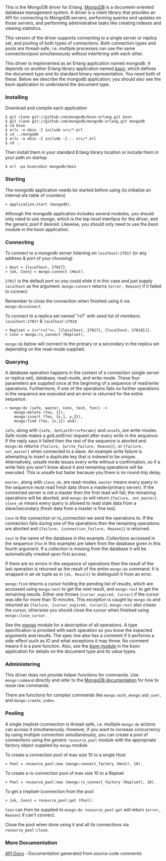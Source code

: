 This is the MongoDB driver for Erlang. [MongoDB](http://www.mongodb.org) is a document-oriented database management system. A driver is a client library that provides an API for connecting to MongoDB servers, performing queries and updates on those servers, and performing administrative tasks like creating indexes and viewing statistics.

This version of the driver supports connecting to a single server or replica set, and pooling of both types of connections. Both connection types and pools are thread-safe, i.e. multiple processes can use the same connection/pool simultaneously without interfering with each other.

This driver is implemented as an Erlang application named *mongodb*. It depends on another Erlang library application named [*bson*](http://github.com/mongodb/bson-erlang), which defines the document type and its standard binary representation. You need both of these. Below we describe the mongodb application; you should also see the bson application to understand the document type.

### Installing

Download and compile each application

	$ git clone git://github.com/mongodb/bson-erlang.git bson
	$ git clone git://github.com/mongodb/mongodb-erlang.git mongodb
	$ cd bson
	$ erlc -o ebin -I include src/*.erl
	$ cd ../mongodb
	$ erlc -o ebin -I include -I .. src/*.erl
	$ cd ..

Then install them in your standard Erlang library location or include them in your path on startup

	$ erl -pa bson/ebin mongodb/ebin

### Starting

The mongodb application needs be started before using (to initialize an internal ets table of counters)

	> application:start (mongodb).

Although the mongodb application includes several modules, you should only need to use *mongo*, which is the top-level interface for the driver, and the generic *pool* if desired. Likewise, you should only need to use the *bson* module in the bson application.

### Connecting

To connect to a mongodb server listening on `localhost:27017` (or any address & port of your choosing)

	> Host = {localhost, 27017}.
	> {ok, Conn} = mongo:connect (Host).

`27017` is the default port so you could elide it in this case and just supply `localhost` as the argument. `mongo:connect` returns `{error, Reason}` if it failed to connect.

Remember to close the connection when finished using it via `mongo:disconnect`.

To connect to a replica set named "rs1" with seed list of members: `localhost:27017` & `localhost:27018`

	> Replset = {<<"rs1">>, [{localhost, 27017}, {localhost, 27018}]}.
	> Conn = mongo:rs_connect (Replset).

`mongo:do` below will connect to the primary or a secondary in the replica set depending on the read-mode supplied.

### Querying

A database operation happens in the context of a connection (single server or replica set), database, read-mode, and write-mode. These four parameters are supplied once at the beginning of a sequence of read/write operations. Furthermore, if one of the operations fails no further operations in the sequence are executed and an error is returned for the entire sequence.

	> mongo:do (safe, master, Conn, test, fun() ->
		mongo:delete (foo, {}),
		mongo:insert (foo, {x,1, y,2}),
		mongo:find (foo, {x,1}) end).

`safe`, along with `{safe, GetLastErrorParams}` and `unsafe`, are write-modes. Safe mode makes a *getLastError* request after every write in the sequence. If the reply says it failed then the rest of the sequence is aborted and `mongo:do` returns `{failure, {write_failure, Reason}}`, or `{failure, not_master}` when connected to a slave. An example write failure is attempting to insert a duplicate key that is indexed to be unique. Alternatively, unsafe mode issues every write without a confirmation, so if a write fails you won't know about it and remaining operations will be executed. This is unsafe but faster because you there is no round-trip delay.

`master`, along with `slave_ok`, are read-modes. `master` means every query in the sequence must read fresh data (from a master/primary server). If the connected server is not a master then the first read will fail, the remaining operations will be aborted, and `mongo:do` will return `{failure, not_master}`. `slave_ok` means every query is allowed to read stale data from a slave/secondary (fresh data from a master is fine too).

`Conn` is the connection or rs_connection we send the operations to. If the connection fails during one of the operations then the remaining operations are aborted and `{failure, {connection_failure, Reason}}` is returned.

`test` is the name of the database in this example. Collections accessed in the sequence (`foo` in this example) are taken from the database given in this fourth argument. If a collection is missing from the database it will be automatically created upon first access.

If there are no errors in the sequence of operations then the result of the last operation is returned as the result of the entire `mongo:do` command. It is wrapped in an *ok* tuple as in `{ok, Result}` to distinguish it from an error.

`mongo:find` returns a *cursor* holding the pending list of results, which are accessed using `mongo:next` to get the next result, and `mongo:rest` to get the remaining results. Either one throws `{cursor_expired, Cursor}` if the cursor was idle for more than 10 minutes. This exception is caught by `mongo:do` and returned as `{failure, {cursor_expired, Cursor}}`. `mongo:rest` also closes the cursor, otherwise you should close the cursor when finished using `mongo:close_cursor`.

See the [*mongo*](http://github.com/mongodb/mongodb-erlang/blob/master/src/mongo.erl) module for a description of all operations. A type specification is provided with each operation so you know the expected arguments and results. The spec line also has a comment if it performs a side-effect such as IO and what exceptions it may throw. No comment means it is a pure function. Also, see the [*bson* module](http://github.com/mongodb/bson-erlang/blob/master/src/bson.erl) in the bson application for details on the document type and its value types.

### Administering

This driver does not provide helper functions for commands. Use `mongo:command` directly and refer to the [MongoDB documentation](http://www.mongodb.org/display/DOCS/Commands) for how to issue raw commands.

There are functions for complex commands like `mongo:auth`, `mongo:add_user`, and `mongo:create_index`.

### Pooling

A single (replset-)connection is thread-safe, i.e. multiple `mongo:do` actions can access it simultaneously. However, if you want to increase concurrency by using multiple connection simultaneously, you can create a pool of connections using the generic `resource_pool` module with the appropriate factory object supplied by `mongo` module.

To create a connection pool of max size 10 to a single Host

	> Pool = resource_pool:new (mongo:connect_factory (Host), 10).

To create a rs-connection pool of max size 10 to a Replset

	> Pool = resource_pool:new (mongo:rs_connect_factory (Replset), 10).

To get a (replset-)connection from the pool

	> {ok, Conn} = resource_pool:get (Pool).

`Conn` can then be supplied to `mongo:do`. `resource_pool:get` will return `{error, Reason}` if can't connect.

Close the pool when done using it and all its connections via `resource_pool:close`.

### More Documentation

[API Docs](http://api.mongodb.org/erlang/mongodb/) - Documentation generated from source code comments
